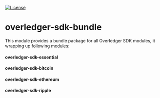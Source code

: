 [![License](https://img.shields.io/badge/License-Apache%202.0-blue.svg)](https://opensource.org/licenses/Apache-2.0)

# overledger-sdk-bundle

This module provides a bundle package for all Overledger SDK modules,
it wrapping up following modules:

#### overledger-sdk-essential
#### overledger-sdk-bitcoin
#### overledger-sdk-ethereum
#### overledger-sdk-ripple

